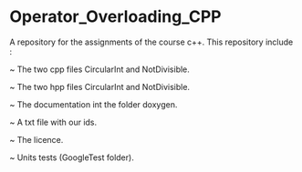 # Operator_Overloading_CPP

A repository for the assignments of the course c++.
This repository include :

~ The two cpp files CircularInt and NotDivisible.

~ The two hpp files CircularInt and NotDivisible.

~ The documentation int the folder doxygen.

~ A txt file with our ids.

~ The licence.

~ Units tests (GoogleTest folder).

